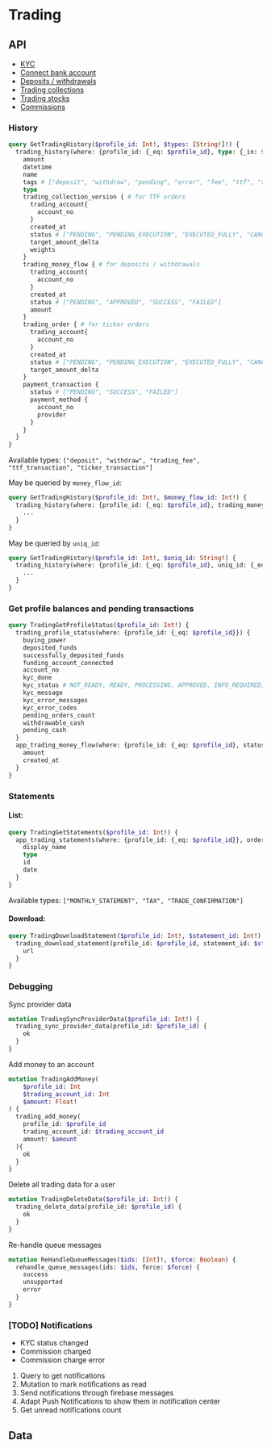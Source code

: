 # Trading
## API
- [KYC](trading/kyc.md)
- [Connect bank account](trading/connecting_bank_account.md)
- [Deposits / withdrawals](trading/money_flow.md)
- [Trading collections](trading/trading_collections.md)
- [Trading stocks](trading/trading_stocks.md)
- [Commissions](trading/commissions.md)

### History
```graphql
query GetTradingHistory($profile_id: Int!, $types: [String!]!) {
  trading_history(where: {profile_id: {_eq: $profile_id}, type: {_in: $types}}, order_by: {datetime: desc}) {
    amount
    datetime
    name
    tags # ["deposit", "withdraw", "pending", "error", "fee", "ttf", "ticker", "buy", "sell", "cancelled"]
    type
    trading_collection_version { # for TTF orders
      trading_account{
        account_no
      }
      created_at
      status # ["PENDING", "PENDING_EXECUTION", "EXECUTED_FULLY", "CANCELLED", "FAILED"]
      target_amount_delta
      weights
    }
    trading_money_flow { # for deposits / withdrawals
      trading_account{
        account_no
      }
      created_at
      status # ["PENDING", "APPROVED", "SUCCESS", "FAILED"]
      amount
    }
    trading_order { # for ticker orders
      trading_account{
        account_no
      }
      created_at
      status # ["PENDING", "PENDING_EXECUTION", "EXECUTED_FULLY", "CANCELLED", "FAILED"]
      target_amount_delta
    }
    payment_transaction {
      status # ["PENDING", "SUCCESS", "FAILED"]
      payment_method {
        account_no
        provider
      }
    }
  }
}
```
Available types: `["deposit", "withdraw", "trading_fee", "ttf_transaction", "ticker_transaction"]`

May be queried by `money_flow_id`:
```graphql
query GetTradingHistory($profile_id: Int!, $money_flow_id: Int!) {
  trading_history(where: {profile_id: {_eq: $profile_id}, trading_money_flow_id: {_eq: $money_flow_id}}, order_by: {datetime: desc}) {
    ...
  }
}
```

May be queried by `uniq_id`:
```graphql
query GetTradingHistory($profile_id: Int!, $uniq_id: String!) {
  trading_history(where: {profile_id: {_eq: $profile_id}, uniq_id: {_eq: $uniq_id}}) {
    ...
  }
}
```

### Get profile balances and pending transactions
```graphql
query TradingGetProfileStatus($profile_id: Int!) {
  trading_profile_status(where: {profile_id: {_eq: $profile_id}}) {
    buying_power
    deposited_funds
    successfully_deposited_funds
    funding_account_connected
    account_no
    kyc_done
    kyc_status # NOT_READY, READY, PROCESSING, APPROVED, INFO_REQUIRED, DOC_REQUIRED, MANUAL_REVIEW, DENIED
    kyc_message
    kyc_error_messages
    kyc_error_codes
    pending_orders_count
    withdrawable_cash
    pending_cash
  }
  app_trading_money_flow(where: {profile_id: {_eq: $profile_id}, status: {_in: ["PENDING", "APPROVED"]}}) {
    amount
    created_at
  }
}
```

### Statements
#### List:
```graphql
query TradingGetStatements($profile_id: Int!) {
  app_trading_statements(where: {profile_id: {_eq: $profile_id}}, order_by: {date: desc}) {
    display_name
    type
    id
    date
  }
}
```
Available types: `["MONTHLY_STATEMENT", "TAX", "TRADE_CONFIRMATION"]`

#### Download:
```graphql
query TradingDownloadStatement($profile_id: Int!, $statement_id: Int!) {
  trading_download_statement(profile_id: $profile_id, statement_id: $statement_id) {
    url
  }
}
```


### Debugging
Sync provider data
```graphql
mutation TradingSyncProviderData($profile_id: Int!) {
  trading_sync_provider_data(profile_id: $profile_id) {
    ok
  }
}
```
Add money to an account
```graphql
mutation TradingAddMoney(
    $profile_id: Int
    $trading_account_id: Int
    $amount: Float!
) {
  trading_add_money(
    profile_id: $profile_id
    trading_account_id: $trading_account_id
    amount: $amount
  ){
    ok
  }
}
```
Delete all trading data for a user
```graphql
mutation TradingDeleteData($profile_id: Int!) {
  trading_delete_data(profile_id: $profile_id) {
    ok
  }
}
```
Re-handle queue messages
```graphql
mutation ReHandleQueueMessages($ids: [Int]!, $force: Boolean) {
  rehandle_queue_messages(ids: $ids, force: $force) {
    success
    unsupported
    error
  }
}
```

### **[TODO]** Notifications

- KYC status changed
- Commission charged
- Commission charge error

1. Query to get notifications
2. Mutation to mark notifications as read
3. Send notifications through firebase messages
4. Adapt Push Notifications to show them in notification center
5. Get unread notifications count

## Data
